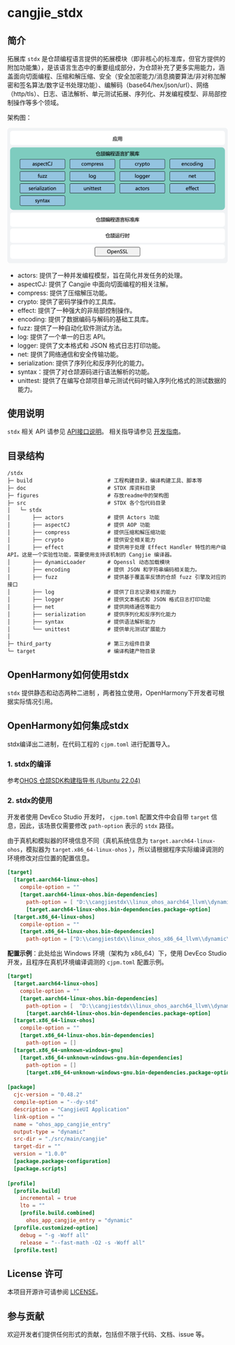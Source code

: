 # cangjie_stdx

## 简介

拓展库 `stdx` 是仓颉编程语言提供的拓展模块（即非核心的标准库，但官方提供的附加功能集），是该语言生态中的重要组成部分，为仓颉补充了更多实用能力，涵盖面向切面编程、压缩和解压缩、安全（安全加密能力/消息摘要算法/非对称加解密和签名算法/数字证书处理功能）、编解码（base64/hex/json/url）、网络（http/tls）、日志、语法解析、单元测试拓展、序列化、并发编程模型、非局部控制操作等多个领域。 

架构图：

![](figures/stdx_Architecture_Diagram_zh.png)

- actors: 提供了一种并发编程模型，旨在简化并发任务的处理。
- aspectCJ: 提供了 Cangjie 中面向切面编程的相关注解。
- compress: 提供了压缩解压功能。
- crypto: 提供了密码学操作的工具库。
- effect: 提供了一种强大的非局部控制操作。
- encoding: 提供了数据编码与解码的基础工具库。
- fuzz: 提供了一种自动化软件测试方法。
- log: 提供了一个单一的日志 API。
- logger: 提供了文本格式和 JSON 格式日志打印功能。
- net: 提供了网络通信和安全传输功能。
- serialization: 提供了序列化和反序列化的能力。
- syntax：提供了对仓颉源码进行语法解析的功能。
- unittest: 提供了在编写仓颉项目单元测试代码时输入序列化格式的测试数据的能力。

## 使用说明

`stdx` 相关 API 请参见 [API接口说明](./doc/libs_stdx/summary_cjnative.md)。
相关指导请参见 [开发指南](https://gitcode.com/Cangjie/cangjie_docs/)。

## 目录结构

```text
/stdx
├─ build                        # 工程构建目录，编译构建工具、脚本等
├─ doc                          # STDX 库资料目录
├─ figures                      # 存放readme中的架构图
├─ src                          # STDX 各个包代码目录                        
│   └─ stdx
│       ├── actors              # 提供 Actors 功能                     
│       ├── aspectCJ            # 提供 AOP 功能
│       ├── compress            # 提供压缩和解压缩功能
│       ├── crypto              # 提供安全相关能力
│       ├── effect              # 提供用于处理 Effect Handler 特性的用户级 API。这是一个实验性功能，需要使用支持该机制的 Cangjie 编译器。
│       ├── dynamicLoader       # Openssl 动态加载模块
│       ├── encoding            # 提供 JSON 和字符串编码相关能力。
│       ├── fuzz                # 提供基于覆盖率反馈的仓颉 fuzz 引擎及对应的接口
│       ├── log                 # 提供了日志记录相关的能力
│       ├── logger              # 提供文本格式和 JSON 格式日志打印功能
│       ├── net                 # 提供网络通信等能力
│       ├── serialization       # 提供序列化和反序列化能力
│       ├── syntax              # 提供语法解析能力
│       └── unittest            # 提供单元测试扩展能力
│
├─ third_party                  # 第三方组件目录
└─ target                       # 编译构建产物目录
```

## OpenHarmony如何使用stdx

`stdx` 提供静态和动态两种二进制 ，两者独立使用，OpenHarmony下开发者可根据实际情况引用。

## OpenHarmony如何集成stdx

stdx编译出二进制，在代码工程的 `cjpm.toml` 进行配置导入。

### 1. stdx的编译

参考[OHOS 仓颉SDK构建指导书 (Ubuntu 22.04)](https://gitcode.com/Cangjie/cangjie_build/blob/dev/docs/linux_ohos_zh.md)

### 2. stdx的使用

开发者使用 DevEco Studio 开发时， `cjpm.toml` 配置文件中会自带 `target` 信息，因此，该场景仅需要修改 `path-option` 表示的 `stdx` 路径。

由于真机和模拟器的环境信息不同（真机系统信息为 `target.aarch64-linux-ohos`，模拟器为 `target.x86_64-linux-ohos` ），所以请根据程序实际编译调测的环境修改对应位置的配置信息。

```toml
[target]
  [target.aarch64-linux-ohos]
    compile-option = ""
    [target.aarch64-linux-ohos.bin-dependencies]
      path-option = [ "D:\\cangjiestdx\\linux_ohos_aarch64_llvm\\dynamic\\stdx" ]  # 手机调测在此处配置，stdx 路径根据实际情况配置
      [target.aarch64-linux-ohos.bin-dependencies.package-option]
  [target.x86_64-linux-ohos]
    compile-option = ""
    [target.x86_64-linux-ohos.bin-dependencies]
      path-option = ["D:\\cangjiestdx\\linux_ohos_x86_64_llvm\\dynamic\\stdx" ]    # 模拟器调测在此处配置，stdx 路径根据实际情况配置
```

**配置示例**：此处给出 Windows 环境（架构为 x86_64）下，使用 DevEco Studio 开发，且程序在真机环境编译调测的 `cjpm.toml` 配置示例。

```toml
[target]
  [target.aarch64-linux-ohos]
    compile-option = ""
    [target.aarch64-linux-ohos.bin-dependencies]
      path-option = [  "D:\\cangjiestdx\\linux_ohos_aarch64_llvm\\dynamic\\stdx" ] # stdx 路径根据实际情况配置
      [target.aarch64-linux-ohos.bin-dependencies.package-option]
  [target.x86_64-linux-ohos]
    compile-option = ""
    [target.x86_64-linux-ohos.bin-dependencies]
      path-option = []
  [target.x86_64-unknown-windows-gnu]
    [target.x86_64-unknown-windows-gnu.bin-dependencies]
      path-option = []
      [target.x86_64-unknown-windows-gnu.bin-dependencies.package-option]

[package]
  cjc-version = "0.48.2"
  compile-option = "--dy-std"
  description = "CangjieUI Application"
  link-option = ""
  name = "ohos_app_cangjie_entry"
  output-type = "dynamic"
  src-dir = "./src/main/cangjie"
  target-dir = ""
  version = "1.0.0"
  [package.package-configuration]
  [package.scripts]

[profile]
  [profile.build]
    incremental = true
    lto = ""
    [profile.build.combined]
      ohos_app_cangjie_entry = "dynamic"
  [profile.customized-option]
    debug = "-g -Woff all"
    release = "--fast-math -O2 -s -Woff all"
  [profile.test]
```

## License 许可

本项目开源许可请参阅 [LICENSE](LICENSE)。

## 参与贡献

欢迎开发者们提供任何形式的贡献，包括但不限于代码、文档、issue 等。